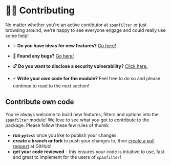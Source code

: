 # 👩‍💻 Contributing

No matter whether you're an active contibutor at `spamfilter` or just browsing around, we're happy to see everyone engage and could really use some help!

 - 💡 **Do you have ideas for new features?** [Go here!](https://github.com/mags0ft/spamfilter/issues/new?template=feature_request.md)

 - 🐞 **Found any bugs?** [Go here!](https://github.com/mags0ft/spamfilter/issues/new?template=bug_report.md)

 - 🔓 **Do you want to disclose a security vulnerability?** [Click here.](https://github.com/mags0ft/spamfilter/security/advisories/new)

 - ⚡ **Write your own code for the module?** Feel free to do so and please continue to read to the next section!

## Contribute own code

You're always welcome to build new features, filters and options into the `spamfilter` module! We love to see what
you got to contribute to the package. Please follow these few rules of thumb:

 - **run `pytest`** once you like to publish your changes.
 - **create a branch or fork** to push your changes to, then [create a pull request](https://github.com/mags0ft/spamfilter/pulls) at GitHub!
 - **get your code reviewed** - this ensures your code is intuitive to use, fast and great to implement for the users of `spamfilter`!